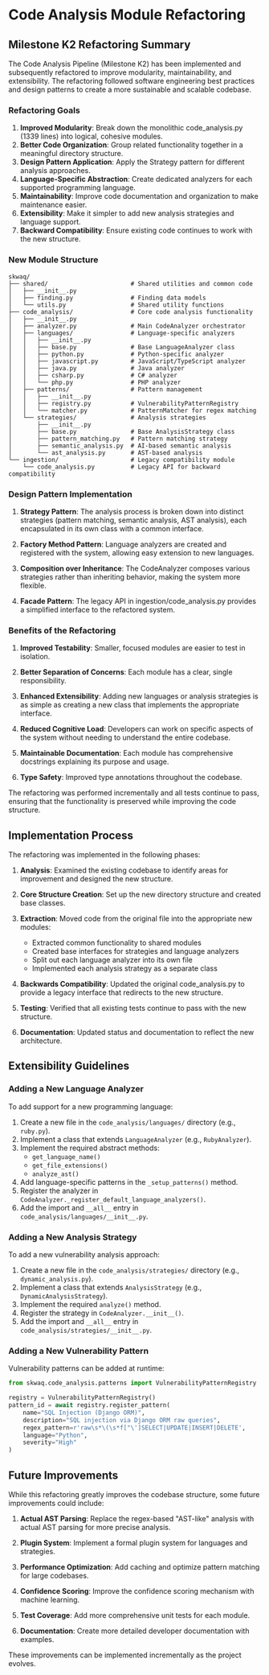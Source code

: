 # Code Analysis Module Refactoring

## Milestone K2 Refactoring Summary

The Code Analysis Pipeline (Milestone K2) has been implemented and subsequently refactored to improve modularity, maintainability, and extensibility. The refactoring followed software engineering best practices and design patterns to create a more sustainable and scalable codebase.

### Refactoring Goals

1. **Improved Modularity**: Break down the monolithic code_analysis.py (1339 lines) into logical, cohesive modules.
2. **Better Code Organization**: Group related functionality together in a meaningful directory structure.
3. **Design Pattern Application**: Apply the Strategy pattern for different analysis approaches.
4. **Language-Specific Abstraction**: Create dedicated analyzers for each supported programming language.
5. **Maintainability**: Improve code documentation and organization to make maintenance easier.
6. **Extensibility**: Make it simpler to add new analysis strategies and language support.
7. **Backward Compatibility**: Ensure existing code continues to work with the new structure.

### New Module Structure

```
skwaq/
├── shared/                       # Shared utilities and common code
│   ├── __init__.py
│   ├── finding.py                # Finding data models
│   └── utils.py                  # Shared utility functions
├── code_analysis/                # Core code analysis functionality
│   ├── __init__.py
│   ├── analyzer.py               # Main CodeAnalyzer orchestrator
│   ├── languages/                # Language-specific analyzers
│   │   ├── __init__.py
│   │   ├── base.py               # Base LanguageAnalyzer class
│   │   ├── python.py             # Python-specific analyzer
│   │   ├── javascript.py         # JavaScript/TypeScript analyzer
│   │   ├── java.py               # Java analyzer
│   │   ├── csharp.py             # C# analyzer
│   │   └── php.py                # PHP analyzer
│   ├── patterns/                 # Pattern management
│   │   ├── __init__.py
│   │   ├── registry.py           # VulnerabilityPatternRegistry
│   │   └── matcher.py            # PatternMatcher for regex matching
│   └── strategies/               # Analysis strategies
│       ├── __init__.py
│       ├── base.py               # Base AnalysisStrategy class
│       ├── pattern_matching.py   # Pattern matching strategy
│       ├── semantic_analysis.py  # AI-based semantic analysis
│       └── ast_analysis.py       # AST-based analysis
└── ingestion/                    # Legacy compatibility module
    └── code_analysis.py          # Legacy API for backward compatibility
```

### Design Pattern Implementation

1. **Strategy Pattern**: The analysis process is broken down into distinct strategies (pattern matching, semantic analysis, AST analysis), each encapsulated in its own class with a common interface.

2. **Factory Method Pattern**: Language analyzers are created and registered with the system, allowing easy extension to new languages.

3. **Composition over Inheritance**: The CodeAnalyzer composes various strategies rather than inheriting behavior, making the system more flexible.

4. **Facade Pattern**: The legacy API in ingestion/code_analysis.py provides a simplified interface to the refactored system.

### Benefits of the Refactoring

1. **Improved Testability**: Smaller, focused modules are easier to test in isolation.

2. **Better Separation of Concerns**: Each module has a clear, single responsibility.

3. **Enhanced Extensibility**: Adding new languages or analysis strategies is as simple as creating a new class that implements the appropriate interface.

4. **Reduced Cognitive Load**: Developers can work on specific aspects of the system without needing to understand the entire codebase.

5. **Maintainable Documentation**: Each module has comprehensive docstrings explaining its purpose and usage.

6. **Type Safety**: Improved type annotations throughout the codebase.

The refactoring was performed incrementally and all tests continue to pass, ensuring that the functionality is preserved while improving the code structure.

## Implementation Process

The refactoring was implemented in the following phases:

1. **Analysis**: Examined the existing codebase to identify areas for improvement and designed the new structure.

2. **Core Structure Creation**: Set up the new directory structure and created base classes.

3. **Extraction**: Moved code from the original file into the appropriate new modules:
   - Extracted common functionality to shared modules
   - Created base interfaces for strategies and language analyzers
   - Split out each language analyzer into its own file
   - Implemented each analysis strategy as a separate class

4. **Backwards Compatibility**: Updated the original code_analysis.py to provide a legacy interface that redirects to the new structure.

5. **Testing**: Verified that all existing tests continue to pass with the new structure.

6. **Documentation**: Updated status and documentation to reflect the new architecture.

## Extensibility Guidelines

### Adding a New Language Analyzer

To add support for a new programming language:

1. Create a new file in the `code_analysis/languages/` directory (e.g., `ruby.py`).
2. Implement a class that extends `LanguageAnalyzer` (e.g., `RubyAnalyzer`).
3. Implement the required abstract methods:
   - `get_language_name()`
   - `get_file_extensions()`
   - `analyze_ast()`
4. Add language-specific patterns in the `_setup_patterns()` method.
5. Register the analyzer in `CodeAnalyzer._register_default_language_analyzers()`.
6. Add the import and `__all__` entry in `code_analysis/languages/__init__.py`.

### Adding a New Analysis Strategy

To add a new vulnerability analysis approach:

1. Create a new file in the `code_analysis/strategies/` directory (e.g., `dynamic_analysis.py`).
2. Implement a class that extends `AnalysisStrategy` (e.g., `DynamicAnalysisStrategy`).
3. Implement the required `analyze()` method.
4. Register the strategy in `CodeAnalyzer.__init__()`.
5. Add the import and `__all__` entry in `code_analysis/strategies/__init__.py`.

### Adding a New Vulnerability Pattern

Vulnerability patterns can be added at runtime:

```python
from skwaq.code_analysis.patterns import VulnerabilityPatternRegistry

registry = VulnerabilityPatternRegistry()
pattern_id = await registry.register_pattern(
    name="SQL Injection (Django ORM)",
    description="SQL injection via Django ORM raw queries",
    regex_pattern=r'raw\s*\(\s*f["\']SELECT|UPDATE|INSERT|DELETE',
    language="Python",
    severity="High"
)
```

## Future Improvements

While this refactoring greatly improves the codebase structure, some future improvements could include:

1. **Actual AST Parsing**: Replace the regex-based "AST-like" analysis with actual AST parsing for more precise analysis.

2. **Plugin System**: Implement a formal plugin system for languages and strategies.

3. **Performance Optimization**: Add caching and optimize pattern matching for large codebases.

4. **Confidence Scoring**: Improve the confidence scoring mechanism with machine learning.

5. **Test Coverage**: Add more comprehensive unit tests for each module.

6. **Documentation**: Create more detailed developer documentation with examples.

These improvements can be implemented incrementally as the project evolves.